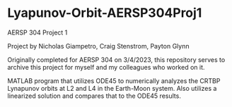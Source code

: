 # Lyapunov-Orbit-AERSP304Proj1
AERSP 304 Project 1

Project by Nicholas Giampetro, Craig Stenstrom, Payton Glynn

Originally completed for AERSP 304 on 3/4/2023, this repository serves to archive this project for myself and my colleagues who worked on it.

MATLAB program that utilizes ODE45 to numerically analyzes the CRTBP Lynapunov orbits at L2 and L4 in the Earth-Moon system. Also utilizes a linearized solution and compares that to the ODE45 results.
